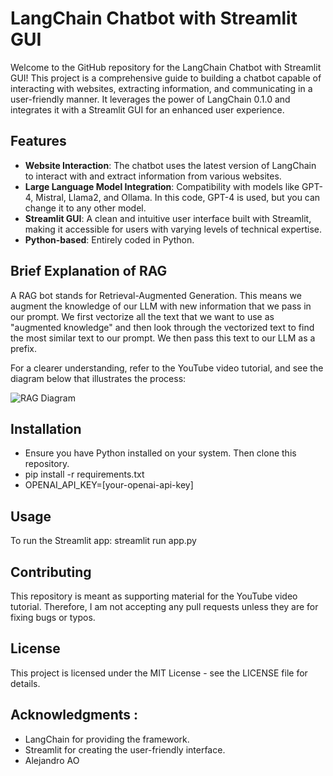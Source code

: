# LangChain Chatbot with Streamlit GUI

Welcome to the GitHub repository for the LangChain Chatbot with Streamlit GUI! This project is a comprehensive guide to building a chatbot capable of interacting with websites, extracting information, and communicating in a user-friendly manner. It leverages the power of LangChain 0.1.0 and integrates it with a Streamlit GUI for an enhanced user experience.

## Features

- **Website Interaction**: The chatbot uses the latest version of LangChain to interact with and extract information from various websites.
- **Large Language Model Integration**: Compatibility with models like GPT-4, Mistral, Llama2, and Ollama. In this code, GPT-4 is used, but you can change it to any other model.
- **Streamlit GUI**: A clean and intuitive user interface built with Streamlit, making it accessible for users with varying levels of technical expertise.
- **Python-based**: Entirely coded in Python.

## Brief Explanation of RAG

A RAG bot stands for Retrieval-Augmented Generation. This means we augment the knowledge of our LLM with new information that we pass in our prompt. We first vectorize all the text that we want to use as "augmented knowledge" and then look through the vectorized text to find the most similar text to our prompt. We then pass this text to our LLM as a prefix.

For a clearer understanding, refer to the YouTube video tutorial, and see the diagram below that illustrates the process:

![RAG Diagram](path_to_your_diagram_image) <!-- Replace with the actual path to your diagram image -->

## Installation

- Ensure you have Python installed on your system. Then clone this repository.
- pip install -r requirements.txt
- OPENAI_API_KEY=[your-openai-api-key]

## Usage
To run the Streamlit app: streamlit run app.py

## Contributing

This repository is meant as supporting material for the YouTube video tutorial. Therefore, I am not accepting any pull requests unless they are for fixing bugs or typos.

## License

This project is licensed under the MIT License - see the LICENSE file for details.

## Acknowledgments :  
- LangChain for providing the framework.
- Streamlit for creating the user-friendly interface.
- Alejandro AO
 
